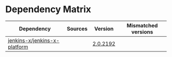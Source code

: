 # Dependency Matrix

Dependency | Sources | Version | Mismatched versions
---------- | ------- | ------- | -------------------
[jenkins-x/jenkins-x-platform](https://github.com/jenkins-x/jenkins-x-platform) |  | [2.0.2192](https://github.com/jenkins-x/jenkins-x-platform/releases/tag/v2.0.2192) | 
